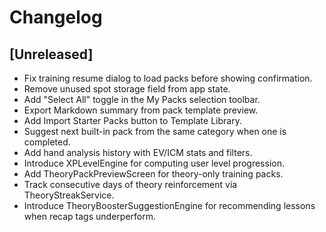 # Changelog

## [Unreleased]
- Fix training resume dialog to load packs before showing confirmation.
- Remove unused spot storage field from app state.
- Add "Select All" toggle in the My Packs selection toolbar.
- Export Markdown summary from pack template preview.
- Add Import Starter Packs button to Template Library.
- Suggest next built-in pack from the same category when one is completed.
- Add hand analysis history with EV/ICM stats and filters.
- Introduce XPLevelEngine for computing user level progression.
- Add TheoryPackPreviewScreen for theory-only training packs.
- Track consecutive days of theory reinforcement via TheoryStreakService.
- Introduce TheoryBoosterSuggestionEngine for recommending lessons when recap tags underperform.
